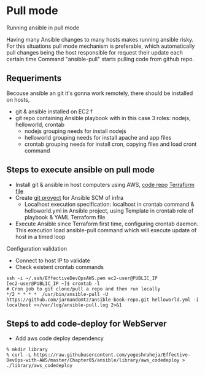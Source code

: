 # Pull mode
Running ansible in pull mode

Having many Ansible changes to many hosts makes running ansible risky. For this situations pull mode mechanism is preferable, which automatically pull changes being the host responsible for request their update each certain time
Command "ansible-pull" starts pulling code from github repo.

## Requeriments
Becouse ansible an git it's gonna work remotely, there should be installed on hosts,
- git & ansible installed on EC2 f
- git repo containing Ansible playbook with in this case 3 roles: nodejs, helloworld, crontab
  - nodejs grouping needs for install nodejs
  - helloworld grouping needs for install apache and app files
  - crontab grouping needs for install cron, copying files and load cront command

## Steps to execute ansible on pull mode
- Install git & ansible in host computers using AWS, [code repo](https://github.com/jarmandomtz/aws-book.git)  [Terraform file](aws-book/chapter04/tr-ansible-aws-pull/tr-ansible-webapp-pull.tf)
- Create [git proyect](https://github.com/jarmandomtz/ansible-book-repo.git) for Ansible SCM of infra
  - Localhost execution specification: localhost in crontab command & helloworld.yml in Ansible project, using Template in crontab role of playbook & YAML Terraform file
- Execute Ansible since Terraform first time, configuring crontab daemon. This execution load ansible-pull command which will execute update of host in a timed loop

Configuration validation
- Connect to host IP to validate
- Check existent crontab commands

```
ssh -i ~/.ssh/EffectiveDevOpsAWS.pem ec2-user@PUBLIC_IP
[ec2-user@PUBLIC_IP ~]$ crontab -l
# Cron job to git clone/pull a repo and then run locally
*/2 * * * *  /usr/bin/ansible-pull -U https://github.com/jarmandomtz/ansible-book-repo.git helloworld.yml -i localhost >>/var/log/ansible-pull.log 2>&1
```

## Stepś to add code-deploy for WebServer
- Add aws code deploy dependency

```
% mkdir library
% curl -L https://raw.githubusercontent.com/yogeshraheja/Effective-DevOps-with-AWS/master/Chapter05/ansible/library/aws_codedeploy > ./library/aws_codedeploy
```
